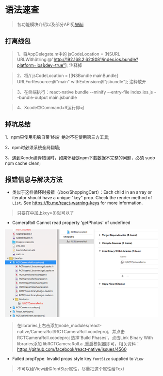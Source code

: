 # 语法速查

>各功能模块介绍以及部分API见[Wiki](https://github.com/XingdaLee/Box/wiki)

## 打离线包

>1、将AppDelegate.m中的  jsCodeLocation = [NSURL URLWithString:@"http://192.168.2.62:8081/index.ios.bundle?platform=ios&dev=true"];
注释掉

>2、将//   jsCodeLocation = [[NSBundle mainBundle] URLForResource:@"main" withExtension:@"jsbundle"];
注释放开

>3、在终端执行：react-native bundle --minify --entry-file index.ios.js --bundle-output main.jsbundle

>4、Xcode中Command+R运行即可

## 掉坑总结

1、npm只使用电脑自带‘终端’ 绝对不在使用第三方工具;

2、npm时必须系统全局翻墙;

3、遇到Xcode编译错误时，如果怀疑是npm下载数据不完整的问题，必须 sudo npm cache clean;

## 报错信息与解决方法
* 类似于这样循环时报错（/box/ShoppingCart）：Each child in an array or iterator should have a unique "key" prop.
  Check the render method of `List`. See https://fb.me/react-warning-keys for more information.

>只要在<View style={styles.row} key={i}>中加上key={i}就可以了

* CameraRoll Cannot read property 'getPhotos' of undefined

![CameraRollErr](./ReadmeImages/cameraRollerr.png)

>在libraries上右击添加node_modules/react-native/CameraRoll/RCTCameraRoll.xcodeproj，并点击RCTCameraRoll.xcodeproj 选择'Build Phases'，点击Link Binary With libraries添加 libRCTCameraRoll.a ,重启模拟器即可，相关资料：https://github.com/facebook/react-native/issues/4560

* Failed propType: Invalid props.style key `fontSize` supplied to `View`

>不可以给View组件fontSize属性，尽量把这个属性给Text
